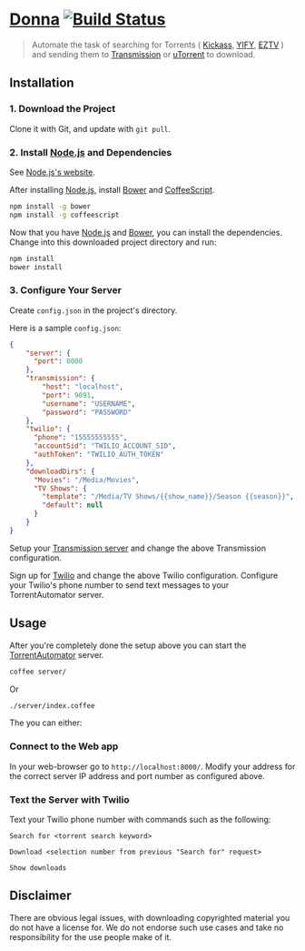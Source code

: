 [Donna](https://github.com/Glavin001/Donna) [![Build Status](https://travis-ci.org/Glavin001/Donna.svg?branch=master)](https://travis-ci.org/Glavin001/Donna)
================

> Automate the task of searching for Torrents ( [Kickass](http://kickass.to/), [YIFY](https://yts.re/), [EZTV](http://eztv.it/) ) and sending them to [Transmission](https://www.transmissionbt.com/) or [uTorrent](http://www.utorrent.com/) to download.

## Installation

### 1. Download the Project

Clone it with Git, and update with `git pull`.

### 2. Install [Node.js](http://nodejs.org/) and Dependencies

See [Node.js's website](http://nodejs.org/).

After installing [Node.js](http://nodejs.org/),
install [Bower](http://bower.io/) and
[CoffeeScript](http://coffeescript.org/).

```bash
npm install -g bower
npm install -g coffeescript
```

Now that you have [Node.js](http://nodejs.org/)
and [Bower](http://bower.io/), you can install the dependencies.
Change into this downloaded project directory and run:

```bash
npm install
bower install
```

### 3. Configure Your Server

Create `config.json` in the project's directory.

Here is a sample `config.json`:

```json
{
    "server": {
      "port": 8000
    },
    "transmission": {
        "host": "localhost",
        "port": 9091,
        "username": "USERNAME",
        "password": "PASSWORD"
    },
    "twilio": {
      "phone": "15555555555",
      "accountSid": "TWILIO_ACCOUNT_SID",
      "authToken": "TWILIO_AUTH_TOKEN"
    },
    "downloadDirs": {
      "Movies": "/Media/Movies",
      "TV Shows": {
        "template": "/Media/TV Shows/{{show_name}}/Season {{season}}",
        "default": null
      }
    }
}
```

Setup your [Transmission server](https://www.transmissionbt.com/) and
change the above Transmission configuration.

Sign up for [Twilio](https://www.twilio.com) and
change the above Twilio configuration.
Configure your Twilio's phone number to send text messages to
your TorrentAutomator server.

## Usage

After you're completely done the setup above
you can start the [TorrentAutomator](https://github.com/Glavin001/TorrentAutomator) server.

```bash
coffee server/
```

Or

```bash
./server/index.coffee
```

The you can either:

### Connect to the Web app

In your web-browser go to `http://localhost:8000/`.
Modify your address for the correct server IP address and
port number as configured above.

### Text the Server with Twilio

Text your Twilio phone number with commands such as the following:

```
Search for <torrent search keyword>
```

```
Download <selection number from previous "Search for" request>
```

```
Show downloads
```

## Disclaimer

There are obvious legal issues, with downloading copyrighted material you do not have a license for. 
We do not endorse such use cases and take no responsibility for the use people make of it.
